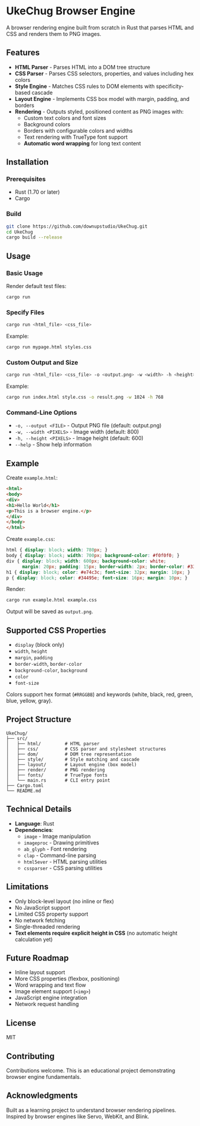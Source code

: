 # UkeChug Browser Engine

A browser rendering engine built from scratch in Rust that parses HTML and CSS and renders them to PNG images.

## Features

- **HTML Parser** - Parses HTML into a DOM tree structure
- **CSS Parser** - Parses CSS selectors, properties, and values including hex colors
- **Style Engine** - Matches CSS rules to DOM elements with specificity-based cascade
- **Layout Engine** - Implements CSS box model with margin, padding, and borders
- **Rendering** - Outputs styled, positioned content as PNG images with:
  - Custom text colors and font sizes
  - Background colors
  - Borders with configurable colors and widths
  - Text rendering with TrueType font support
  - **Automatic word wrapping** for long text content

## Installation

### Prerequisites

- Rust (1.70 or later)
- Cargo

### Build

```bash
git clone https://github.com/downupstudio/UkeChug.git
cd UkeChug
cargo build --release
```

## Usage

### Basic Usage

Render default test files:
```bash
cargo run
```

### Specify Files

```bash
cargo run <html_file> <css_file>
```

Example:
```bash
cargo run mypage.html styles.css
```

### Custom Output and Size

```bash
cargo run <html_file> <css_file> -o <output.png> -w <width> -h <height>
```

Example:
```bash
cargo run index.html style.css -o result.png -w 1024 -h 768
```

### Command-Line Options

- `-o, --output <FILE>` - Output PNG file (default: output.png)
- `-w, --width <PIXELS>` - Image width (default: 800)
- `-h, --height <PIXELS>` - Image height (default: 600)
- `--help` - Show help information

## Example

Create `example.html`:
```html
<html>
<body>
<div>
<h1>Hello World</h1>
<p>This is a browser engine.</p>
</div>
</body>
</html>
```

Create `example.css`:
```css
html { display: block; width: 780px; }
body { display: block; width: 700px; background-color: #f0f0f0; }
div { display: block; width: 600px; background-color: white; 
      margin: 20px; padding: 15px; border-width: 2px; border-color: #333; }
h1 { display: block; color: #e74c3c; font-size: 32px; margin: 10px; }
p { display: block; color: #34495e; font-size: 16px; margin: 10px; }
```

Render:
```bash
cargo run example.html example.css
```

Output will be saved as `output.png`.

## Supported CSS Properties

- `display` (block only)
- `width`, `height`
- `margin`, `padding`
- `border-width`, `border-color`
- `background-color`, `background`
- `color`
- `font-size`

Colors support hex format (`#RRGGBB`) and keywords (white, black, red, green, blue, yellow, gray).

## Project Structure

```
UkeChug/
├── src/
│   ├── html/         # HTML parser
│   ├── css/          # CSS parser and stylesheet structures
│   ├── dom/          # DOM tree representation
│   ├── style/        # Style matching and cascade
│   ├── layout/       # Layout engine (box model)
│   ├── render/       # PNG rendering
│   ├── fonts/        # TrueType fonts
│   └── main.rs       # CLI entry point
├── Cargo.toml
└── README.md
```

## Technical Details

- **Language**: Rust
- **Dependencies**: 
  - `image` - Image manipulation
  - `imageproc` - Drawing primitives
  - `ab_glyph` - Font rendering
  - `clap` - Command-line parsing
  - `html5ever` - HTML parsing utilities
  - `cssparser` - CSS parsing utilities

## Limitations

- Only block-level layout (no inline or flex)
- No JavaScript support
- Limited CSS property support
- No network fetching
- Single-threaded rendering
- **Text elements require explicit height in CSS** (no automatic height calculation yet)

## Future Roadmap

- Inline layout support
- More CSS properties (flexbox, positioning)
- Word wrapping and text flow
- Image element support (`<img>`)
- JavaScript engine integration
- Network request handling

## License

MIT

## Contributing

Contributions welcome. This is an educational project demonstrating browser engine fundamentals.

## Acknowledgments

Built as a learning project to understand browser rendering pipelines. Inspired by browser engines like Servo, WebKit, and Blink.
